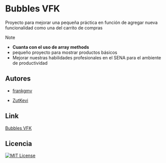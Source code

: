 # Bubbles VFK

Proyecto para mejorar una pequeña práctica en función de agregar nueva funcionalidad como una del carrito de compras 

>[!Note]
> - **Cuanta con el uso de array methods**
> - pequeño proyecto para mostrar productos básicos
> - Mejorar nuestras habilidades profesionales en el SENA para el ambiente de productividad


## Autores

- [frankgmv](https://www.github.com/frankgmv)

- [ZutKevi](https://www.github.com/ZutKevi)


## **Link**

[Bubbles VFK](https://carrito-con-adelaida.netlify.app/)


## Licencia


[![MIT License](https://img.shields.io/badge/License-MIT-green.svg)](https://choosealicense.com/licenses/mit/)
